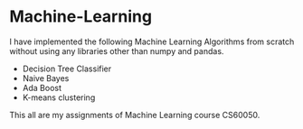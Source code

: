# Machine-Learning
I have implemented the following Machine Learning Algorithms from scratch without using any libraries other than numpy and pandas.
* Decision Tree Classifier
* Naive Bayes
* Ada Boost
* K-means clustering

This all are my assignments of Machine Learning course CS60050.
